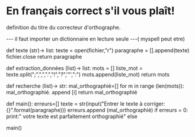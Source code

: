 # En français correct s'il vous plaît!
definition du titre du correcteur d'orthographe.

--- il faut importer un dictionnaire en lecture seule ---( myspell peut etre)

def texte (str)-> list:
   texte = open(fichier,"r")
  paragraphe = [].append(texte)
  fichier.close
  return paragraphe
  
def extraction_données (list)-> list:
  mots = [] 
  liste_mot = texte.split(";",",",".","!","?",'"',":")
  mots.append(liste_mot)
  return mots
  
def recherche (list)-> str:
  mal_orthographié=[]
  for m in range (len(mots)):
    mal_orthographié. append [i]
  return mal_orthographié
  
def main():
  erreurs=[]
  texte = str(input("Entrer le texte à corriger:{}".format(paragraphe)))
  erreurs.append (mal_orthographié)
  if erreurs = 0:
    print:" votre texte est parfaitement orthographié"
    else




main()
